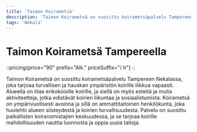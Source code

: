 ```yaml
---
title: 'Taimon Koirametsä'
description: 'Taimon Koirametsä on suosittu koirametsäpalvelu Tampereen Nekalassa, joka tarjoaa turvallisen ja hauskan ympäristön koirille liikkua vapaasti. Alueella on tilaa erikokoisille koirille.'
tags: 'Nekala'
---
```


# Taimon Koirametsä Tampereella

::pricing{price="90" prefix="Alk." priceSuffix="/ h"}
::

Taimon Koirametsä on suosittu koirametsäpalvelu Tampereen Nekalassa, joka tarjoaa turvallisen ja hauskan ympäristön koirille liikkua vapaasti. Alueella on tilaa erikokoisille koirille, ja siellä on myös esteitä ja muita aktiviteetteja, jotka edistävät koirien liikuntaa ja sosiaalistumista. Koirametsä on ympärivuotisesti avoinna ja sillä on ammattitaitoinen henkilökunta, joka huolehtii alueen siisteydestä ja koirien turvallisuudesta. Palvelu on suosittu paikallisten koiranomistajien keskuudessa, ja se tarjoaa koirille mahdollisuuden nauttia luonnosta ja oppia uusia taitoja.